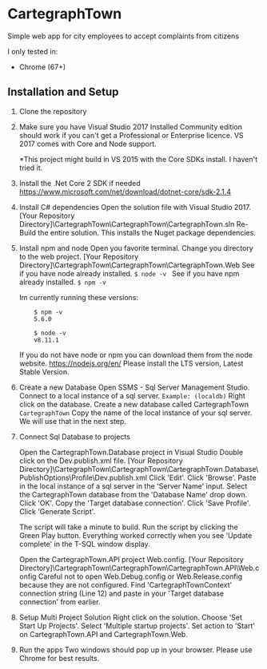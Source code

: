 # CartegraphTown
Simple web app for city employees to accept complaints from citizens

I only tested in:
* Chrome (67+)

## Installation and Setup

1. Clone the repository

2. Make sure you have Visual Studio 2017 Installed
    Community edition should work if you can't get a Professional or Enterprise licence.
    VS 2017 comes with Core and Node support.

    *This project might build in VS 2015 with the Core SDKs install. I haven't tried it.

3. Install the .Net Core 2 SDK if needed
    https://www.microsoft.com/net/download/dotnet-core/sdk-2.1.4

4. Install C# dependencies
    Open the solution file with Visual Studio 2017. [Your Repository Directory]\CartegraphTown\CartegraphTown\CartegraphTown.sln
    Re-Build the entire solution. This installs the Nuget package dependencies.

5. Install npm and node
    Open you favorite terminal.
    Change you directory to the web project. [Your Repository Directory]\CartegraphTown\CartegraphTown\CartegraphTown.Web
    See if you have node already installed.
     ``` $ node -v  ```
     See if you have npm already installed.
     ``` $ npm -v  ```

    Im currently running these versions:

    ```
        $ npm -v
        5.6.0

        $ node -v
        v8.11.1
    ```

    If you do not have node or npm you can download them from the node website.
    https://nodejs.org/en/
    Please install the LTS version, Latest Stable Version.

5. Create a new Database
    Open SSMS - Sql Server Management Studio.
    Connect to a local instance of a sql server.
    ``` Example: (localdb) ```
    Right click on the database.
    Create a new database called CartegraphTown
    ``` CartegraphTown ```
    Copy the name of the local instance of your sql server. We  will use that in the next step.

6. Connect Sql Database to projects

    Open the CartegraphTown.Database project in Visual Studio
    Double click on the Dev.publish.xml file. [Your Repository Directory]\CartegraphTown\CartegraphTown\CartegraphTown.Database\PublishOptions\Profile\Dev.publish.xml
    Click 'Edit'.
    Click 'Browse'.
    Paste in the local instance of a sql server in the 'Server Name' input.
    Select the CartegraphTown database from the 'Database Name' drop down.
    Click 'OK'.
    Copy the 'Target database connection'.
    Click 'Save Profile'.
    Click 'Generate Script'.

    The script will take a minute to build.
    Run the script by clicking the Green Play button.
    Everything worked correctly when you see 'Update complete' in the T-SQL window display.

    Open the CartegraphTown.API project Web.config. [Your Repository Directory]\CartegraphTown\CartegraphTown\CartegraphTown.API\Web.config
    Careful not to open Web.Debug.config or Web.Release.config because they are not configured.
    Find 'CartegraphTownContext' connection string (Line 12) and paste in your 'Target database connection' from earlier.

7. Setup Multi Project Solution
    Right click on the solution.
    Choose 'Set Start Up Projects'.
    Select 'Multiple startup projects'.
    Set action to 'Start' on CartegraphTown.API and CartegraphTown.Web.

8. Run the apps
    Two windows should pop up in your browser.
    Please use Chrome for best results.